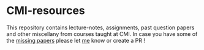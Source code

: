 # CMI-resources

This repository contains lecture-notes, assignments, past question papers and other miscellany from courses taught at CMI. In case you have some of the [missing papers](https://github.com/bhi5hmaraj/CMI-resources/blob/master/Question-Papers/Missing.md) please let [me](mailto:bhishma@cmi.ac.in) know or create a PR !
